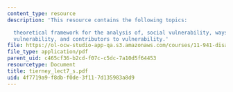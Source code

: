 ```yaml
---
content_type: resource
description: 'This resource contains the following topics:

  theoretical framework for the analysis of, social vulnerability, ways of conceptualizing
  vulnerability, and contributors to vulnerability.'
file: https://ol-ocw-studio-app-qa.s3.amazonaws.com/courses/11-941-disaster-vulnerability-and-resilience-spring-2005/4f7719a9f8dbf0de3f117d135983a8d9_tierney_lect7_s.pdf
file_type: application/pdf
parent_uid: c465cf36-b2cd-f07c-c5dc-7a10d5f64453
resourcetype: Document
title: tierney_lect7_s.pdf
uid: 4f7719a9-f8db-f0de-3f11-7d135983a8d9
---
```

